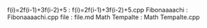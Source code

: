 f(i)=2f(i-1)+3f(i-2)+5 : f(i)=2f(i-1)+3f(i-2)+5.cpp
Fibonaaaachi : Fibonaaaachi.cpp
file : file.md
Math Tempalte : Math Tempalte.cpp

